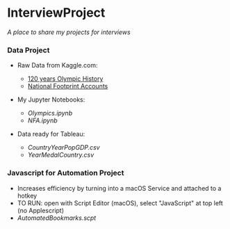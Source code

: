 # InterviewProject
*A place to share my projects for interviews*    
  
  
  
### Data Project
- Raw Data from Kaggle.com:  
  -  [120 years Olympic History](https://www.kaggle.com/heesoo37/120-years-of-olympic-history-athletes-and-results)  
  -  [National Footprint Accounts](https://www.kaggle.com/footprintnetwork/national-footprint-accounts-2018)  
  
- My Jupyter Notebooks:  
  -  *Olympics.ipynb*  
  -  *NFA.ipynb*  
  
- Data ready for Tableau:  
  -  *CountryYearPopGDP.csv*  
  -  *YearMedalCountry.csv*
  
  
### Javascript for Automation Project
-  Increases efficiency by turning into a macOS Service and attached to a hotkey
-  TO RUN: open with Script Editor (macOS), select "JavaScript" at top left (no Applescript)
-  *AutomatedBookmarks.scpt*  
